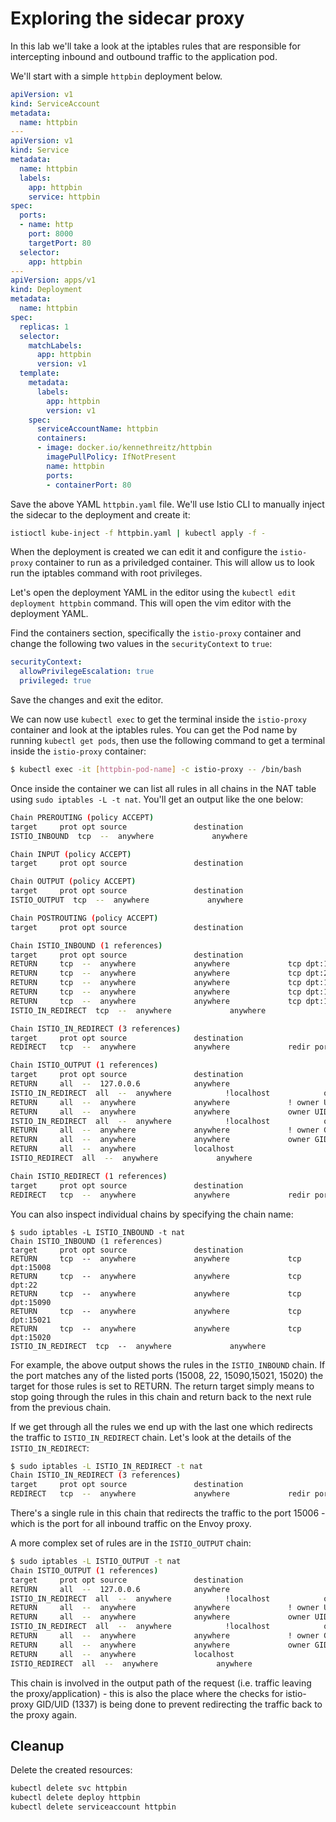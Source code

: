 # Exploring the sidecar proxy

In this lab we'll take a look at the iptables rules that are responsible for intercepting inbound and outbound traffic to the application pod.

We'll start with a simple `httpbin` deployment below.

```yaml
apiVersion: v1
kind: ServiceAccount
metadata:
  name: httpbin
---
apiVersion: v1
kind: Service
metadata:
  name: httpbin
  labels:
    app: httpbin
    service: httpbin
spec:
  ports:
  - name: http
    port: 8000
    targetPort: 80
  selector:
    app: httpbin
---
apiVersion: apps/v1
kind: Deployment
metadata:
  name: httpbin
spec:
  replicas: 1
  selector:
    matchLabels:
      app: httpbin
      version: v1
  template:
    metadata:
      labels:
        app: httpbin
        version: v1
    spec:
      serviceAccountName: httpbin
      containers:
      - image: docker.io/kennethreitz/httpbin
        imagePullPolicy: IfNotPresent
        name: httpbin
        ports:
        - containerPort: 80
```

Save the above YAML `httpbin.yaml` file. We'll use Istio CLI to manually inject the sidecar to the deployment and create it:

```sh
istioctl kube-inject -f httpbin.yaml | kubectl apply -f -
```

When the deployment is created we can edit it and configure the `istio-proxy` container to run as a priviledged container. This will allow us to look run the iptables command with root privileges.

Let's open the deployment YAML in the editor using the `kubectl edit deployment httpbin` command. This will open the vim editor with the deployment YAML.

Find the containers section, specifically the `istio-proxy` container and change the following two values in the `securityContext` to `true`:

```yaml
securityContext:
  allowPrivilegeEscalation: true
  privileged: true
```

Save the changes and exit the editor.

We can now use `kubectl exec` to get the terminal inside the `istio-proxy` container and look at the iptables rules. You can get the Pod name by running `kubectl get pods`, then use the following command to get a terminal inside the `istio-proxy` container:

```sh
$ kubectl exec -it [httpbin-pod-name] -c istio-proxy -- /bin/bash
```

Once inside the container we can list all rules in all chains in the NAT table using `sudo iptables -L -t nat`. You'll get an output like the one below:

```sh
Chain PREROUTING (policy ACCEPT)
target     prot opt source               destination
ISTIO_INBOUND  tcp  --  anywhere             anywhere

Chain INPUT (policy ACCEPT)
target     prot opt source               destination

Chain OUTPUT (policy ACCEPT)
target     prot opt source               destination
ISTIO_OUTPUT  tcp  --  anywhere             anywhere

Chain POSTROUTING (policy ACCEPT)
target     prot opt source               destination

Chain ISTIO_INBOUND (1 references)
target     prot opt source               destination
RETURN     tcp  --  anywhere             anywhere             tcp dpt:15008
RETURN     tcp  --  anywhere             anywhere             tcp dpt:22
RETURN     tcp  --  anywhere             anywhere             tcp dpt:15090
RETURN     tcp  --  anywhere             anywhere             tcp dpt:15021
RETURN     tcp  --  anywhere             anywhere             tcp dpt:15020
ISTIO_IN_REDIRECT  tcp  --  anywhere             anywhere

Chain ISTIO_IN_REDIRECT (3 references)
target     prot opt source               destination
REDIRECT   tcp  --  anywhere             anywhere             redir ports 15006

Chain ISTIO_OUTPUT (1 references)
target     prot opt source               destination
RETURN     all  --  127.0.0.6            anywhere
ISTIO_IN_REDIRECT  all  --  anywhere            !localhost            owner UID match istio-proxy
RETURN     all  --  anywhere             anywhere             ! owner UID match istio-proxy
RETURN     all  --  anywhere             anywhere             owner UID match istio-proxy
ISTIO_IN_REDIRECT  all  --  anywhere            !localhost            owner GID match istio-proxy
RETURN     all  --  anywhere             anywhere             ! owner GID match istio-proxy
RETURN     all  --  anywhere             anywhere             owner GID match istio-proxy
RETURN     all  --  anywhere             localhost
ISTIO_REDIRECT  all  --  anywhere             anywhere

Chain ISTIO_REDIRECT (1 references)
target     prot opt source               destination
REDIRECT   tcp  --  anywhere             anywhere             redir ports 15001
```

You can also inspect individual chains by specifying the chain name:

```
$ sudo iptables -L ISTIO_INBOUND -t nat
Chain ISTIO_INBOUND (1 references)
target     prot opt source               destination
RETURN     tcp  --  anywhere             anywhere             tcp dpt:15008
RETURN     tcp  --  anywhere             anywhere             tcp dpt:22
RETURN     tcp  --  anywhere             anywhere             tcp dpt:15090
RETURN     tcp  --  anywhere             anywhere             tcp dpt:15021
RETURN     tcp  --  anywhere             anywhere             tcp dpt:15020
ISTIO_IN_REDIRECT  tcp  --  anywhere             anywhere
```

For example, the above output shows the rules in the `ISTIO_INBOUND` chain. If the port matches any of the listed ports (15008, 22, 15090,15021, 15020) the target for those rules is set to RETURN. The return target simply means to stop going through the rules in this chain and return back to the next rule from the previous chain.

If we get through all the rules we end up with the last one which redirects the traffic to `ISTIO_IN_REDIRECT` chain. Let's look at the details of the `ISTIO_IN_REDIRECT`:

```sh
$ sudo iptables -L ISTIO_IN_REDIRECT -t nat
Chain ISTIO_IN_REDIRECT (3 references)
target     prot opt source               destination
REDIRECT   tcp  --  anywhere             anywhere             redir ports 15006
```

There's a single rule in this chain that redirects the traffic to the port 15006 - which is the port for all inbound traffic on the Envoy proxy.

A more complex set of rules are in the `ISTIO_OUTPUT` chain:

```sh
$ sudo iptables -L ISTIO_OUTPUT -t nat
Chain ISTIO_OUTPUT (1 references)
target     prot opt source               destination
RETURN     all  --  127.0.0.6            anywhere
ISTIO_IN_REDIRECT  all  --  anywhere            !localhost            owner UID match istio-proxy
RETURN     all  --  anywhere             anywhere             ! owner UID match istio-proxy
RETURN     all  --  anywhere             anywhere             owner UID match istio-proxy
ISTIO_IN_REDIRECT  all  --  anywhere            !localhost            owner GID match istio-proxy
RETURN     all  --  anywhere             anywhere             ! owner GID match istio-proxy
RETURN     all  --  anywhere             anywhere             owner GID match istio-proxy
RETURN     all  --  anywhere             localhost
ISTIO_REDIRECT  all  --  anywhere             anywhere
```

This chain is involved in the output path of the request (i.e. traffic leaving the proxy/application) - this is also the place where the checks for istio-proxy GID/UID (1337) is being done to prevent redirecting the traffic back to the proxy again.

## Cleanup

Delete the created resources:

```sh
kubectl delete svc httpbin
kubectl delete deploy httpbin
kubectl delete serviceaccount httpbin
```